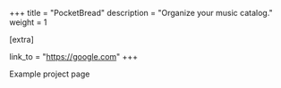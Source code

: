 +++
title = "PocketBread"
description = "Organize your music catalog."
weight = 1

[extra]

link_to = "https://google.com"
+++

Example project page
